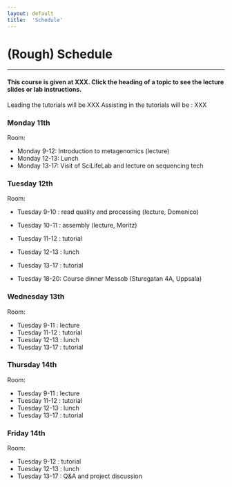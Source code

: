 ```yaml
---
layout: default
title:  'Schedule'
---
```


# (Rough) Schedule
---

#### This course is given at XXX. Click the heading of a topic to see the lecture slides or lab instructions.

Leading the tutorials will be XXX
Assisting in the tutorials will be : XXX

### Monday 11th  

Room:  

* Monday 9-12: Introduction to metagenomics (lecture)
* Monday 12-13: Lunch
* Monday 13-17: Visit of SciLifeLab and lecture on sequencing tech

### Tuesday 12th  

Room:      
 
* Tuesday 9-10  : read quality and processing (lecture, Domenico)
* Tuesday 10-11 : assembly (lecture, Moritz)
* Tuesday 11-12 : tutorial
* Tuesday 12-13 : lunch
* Tuesday 13-17 : tutorial

* Tuesday 18-20: Course dinner Messob (Sturegatan 4A, Uppsala)

### Wednesday 13th  

Room:      
 
* Tuesday 9-11  : lecture
* Tuesday 11-12 : tutorial
* Tuesday 12-13 : lunch
* Tuesday 13-17 : tutorial

### Thursday 14th  

Room:      
 
* Tuesday 9-11  : lecture
* Tuesday 11-12 : tutorial
* Tuesday 12-13 : lunch
* Tuesday 13-17 : tutorial

### Friday 14th  

Room:      
 
* Tuesday 9-12  : tutorial
* Tuesday 12-13 : lunch
* Tuesday 13-17 : Q&A and project discussion
